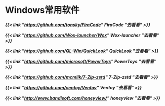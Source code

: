 # Windows常用软件

<!--more-->
***{{< link "https://github.com/tonsky/FiraCode" FiraCode "去看看" >}}***
    
***{{< link "https://github.com/Wox-launcher/Wox" Wox-launcher "去看看" >}}***
    
***{{< link "https://github.com/QL-Win/QuickLook" QuickLook "去看看" >}}***
    
***{{< link "https://github.com/microsoft/PowerToys" PowerToys "去看看" >}}***
    
***{{< link "https://github.com/mcmilk/7-Zip-zstd" 7-Zip-zstd "去看看" >}}***
    
***{{< link "https://github.com/ventoy/Ventoy" Ventoy "去看看" >}}***
    
***{{< link "http://www.bandisoft.com/honeyview/" honeyview "去看看" >}}***


